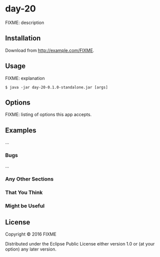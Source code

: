 # day-20

FIXME: description

## Installation

Download from http://example.com/FIXME.

## Usage

FIXME: explanation

    $ java -jar day-20-0.1.0-standalone.jar [args]

## Options

FIXME: listing of options this app accepts.

## Examples

...

### Bugs

...

### Any Other Sections
### That You Think
### Might be Useful

## License

Copyright © 2016 FIXME

Distributed under the Eclipse Public License either version 1.0 or (at
your option) any later version.
